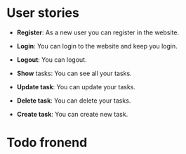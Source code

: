 # User stories

- **Register**: As a new user you can register in the website.

- **Login**: You can login to the website and keep you login.

- **Logout**: You can logout.

- **Show** tasks: You can see all your tasks.

- **Update task**: You can update your tasks.

- **Delete task**: You can delete your tasks.

- **Create task**: You can create new task.

# Todo fronend

